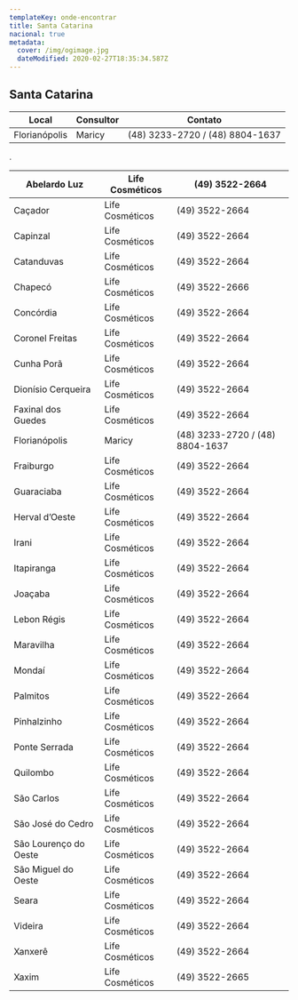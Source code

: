 ```yaml
---
templateKey: onde-encontrar
title: Santa Catarina
nacional: true
metadata:
  cover: /img/ogimage.jpg
  dateModified: 2020-02-27T18:35:34.587Z
---
```

## Santa Catarina

| Local         | Consultor | Contato                         |
| ------------- | --------- | ------------------------------- |
| Florianópolis | Maricy    | (48) 3233-2720 / (48) 8804-1637 |

.



| Abelardo Luz          | Life Cosméticos | (49) 3522-2664                  |
| --------------------- | --------------- | ------------------------------- |
| Caçador               | Life Cosméticos | (49) 3522-2664                  |
| Capinzal              | Life Cosméticos | (49) 3522-2664                  |
| Catanduvas            | Life Cosméticos | (49) 3522-2664                  |
| Chapecó               | Life Cosméticos | (49) 3522-2666                  |
| Concórdia             | Life Cosméticos | (49) 3522-2664                  |
| Coronel Freitas       | Life Cosméticos | (49) 3522-2664                  |
| Cunha Porã            | Life Cosméticos | (49) 3522-2664                  |
| Dionísio Cerqueira    | Life Cosméticos | (49) 3522-2664                  |
| Faxinal dos Guedes    | Life Cosméticos | (49) 3522-2664                  |
| Florianópolis         | Maricy          | (48) 3233-2720 / (48) 8804-1637 |
| Fraiburgo             | Life Cosméticos | (49) 3522-2664                  |
| Guaraciaba            | Life Cosméticos | (49) 3522-2664                  |
| Herval d’Oeste        | Life Cosméticos | (49) 3522-2664                  |
| Irani                 | Life Cosméticos | (49) 3522-2664                  |
| Itapiranga            | Life Cosméticos | (49) 3522-2664                  |
| Joaçaba               | Life Cosméticos | (49) 3522-2664                  |
| Lebon Régis           | Life Cosméticos | (49) 3522-2664                  |
| Maravilha             | Life Cosméticos | (49) 3522-2664                  |
| Mondaí                | Life Cosméticos | (49) 3522-2664                  |
| Palmitos              | Life Cosméticos | (49) 3522-2664                  |
| Pinhalzinho           | Life Cosméticos | (49) 3522-2664                  |
| Ponte Serrada         | Life Cosméticos | (49) 3522-2664                  |
| Quilombo              | Life Cosméticos | (49) 3522-2664                  |
| São Carlos            | Life Cosméticos | (49) 3522-2664                  |
| São José do Cedro     | Life Cosméticos | (49) 3522-2664                  |
| São Lourenço do Oeste | Life Cosméticos | (49) 3522-2664                  |
| São Miguel do Oeste   | Life Cosméticos | (49) 3522-2664                  |
| Seara                 | Life Cosméticos | (49) 3522-2664                  |
| Videira               | Life Cosméticos | (49) 3522-2664                  |
| Xanxerê               | Life Cosméticos | (49) 3522-2664                  |
| Xaxim                 | Life Cosméticos | (49) 3522-2665                  |
